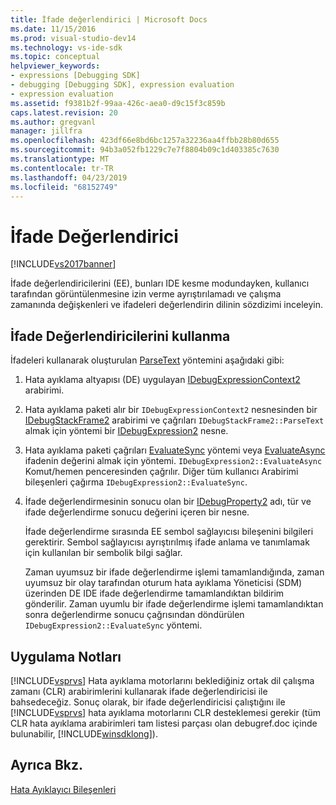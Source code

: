 ```yaml
---
title: İfade değerlendirici | Microsoft Docs
ms.date: 11/15/2016
ms.prod: visual-studio-dev14
ms.technology: vs-ide-sdk
ms.topic: conceptual
helpviewer_keywords:
- expressions [Debugging SDK]
- debugging [Debugging SDK], expression evaluation
- expression evaluation
ms.assetid: f9381b2f-99aa-426c-aea0-d9c15f3c859b
caps.latest.revision: 20
ms.author: gregvanl
manager: jillfra
ms.openlocfilehash: 423df66e8bd6bc1257a32236aa4ffbb28b80d655
ms.sourcegitcommit: 94b3a052fb1229c7e7f8804b09c1d403385c7630
ms.translationtype: MT
ms.contentlocale: tr-TR
ms.lasthandoff: 04/23/2019
ms.locfileid: "68152749"
---
```

# <a name="expression-evaluator"></a>İfade Değerlendirici
[!INCLUDE[vs2017banner](../../includes/vs2017banner.md)]

İfade değerlendiricilerini (EE), bunları IDE kesme modundayken, kullanıcı tarafından görüntülenmesine izin verme ayrıştırılamadı ve çalışma zamanında değişkenleri ve ifadeleri değerlendirin dilinin sözdizimi inceleyin.  
  
## <a name="using-expression-evaluators"></a>İfade Değerlendiricilerini kullanma  
 İfadeleri kullanarak oluşturulan [ParseText](../../extensibility/debugger/reference/idebugexpressioncontext2-parsetext.md) yöntemini aşağıdaki gibi:  
  
1. Hata ayıklama altyapısı (DE) uygulayan [IDebugExpressionContext2](../../extensibility/debugger/reference/idebugexpressioncontext2.md) arabirimi.  
  
2. Hata ayıklama paketi alır bir `IDebugExpressionContext2` nesnesinden bir [IDebugStackFrame2](../../extensibility/debugger/reference/idebugstackframe2.md) arabirimi ve çağrıları `IDebugStackFrame2::ParseText` almak için yöntemi bir [IDebugExpression2](../../extensibility/debugger/reference/idebugexpression2.md) nesne.  
  
3. Hata ayıklama paketi çağrıları [EvaluateSync](../../extensibility/debugger/reference/idebugexpression2-evaluatesync.md) yöntemi veya [EvaluateAsync](../../extensibility/debugger/reference/idebugexpression2-evaluateasync.md) ifadenin değerini almak için yöntemi. `IDebugExpression2::EvaluateAsync` Komut/hemen penceresinden çağrılır. Diğer tüm kullanıcı Arabirimi bileşenleri çağırma `IDebugExpression2::EvaluateSync`.  
  
4. İfade değerlendirmesinin sonucu olan bir [IDebugProperty2](../../extensibility/debugger/reference/idebugproperty2.md) adı, tür ve ifade değerlendirme sonucu değerini içeren bir nesne.  
  
   İfade değerlendirme sırasında EE sembol sağlayıcısı bileşenini bilgileri gerektirir. Sembol sağlayıcısı ayrıştırılmış ifade anlama ve tanımlamak için kullanılan bir sembolik bilgi sağlar.  
  
   Zaman uyumsuz bir ifade değerlendirme işlemi tamamlandığında, zaman uyumsuz bir olay tarafından oturum hata ayıklama Yöneticisi (SDM) üzerinden DE IDE ifade değerlendirme tamamlandıktan bildirim gönderilir. Zaman uyumlu bir ifade değerlendirme işlemi tamamlandıktan sonra değerlendirme sonucu çağrısından döndürülen `IDebugExpression2::EvaluateSync` yöntemi.  
  
## <a name="implementation-notes"></a>Uygulama Notları  
 [!INCLUDE[vsprvs](../../includes/vsprvs-md.md)] Hata ayıklama motorlarını beklediğiniz ortak dil çalışma zamanı (CLR) arabirimlerini kullanarak ifade değerlendiricisi ile bahsedeceğiz. Sonuç olarak, bir ifade değerlendiricisi çalıştığını ile [!INCLUDE[vsprvs](../../includes/vsprvs-md.md)] hata ayıklama motorlarını CLR desteklemesi gerekir (tüm CLR hata ayıklama arabirimleri tam listesi parçası olan debugref.doc içinde bulunabilir, [!INCLUDE[winsdklong](../../includes/winsdklong-md.md)]).  
  
## <a name="see-also"></a>Ayrıca Bkz.  
 [Hata Ayıklayıcı Bileşenleri](../../extensibility/debugger/debugger-components.md)
